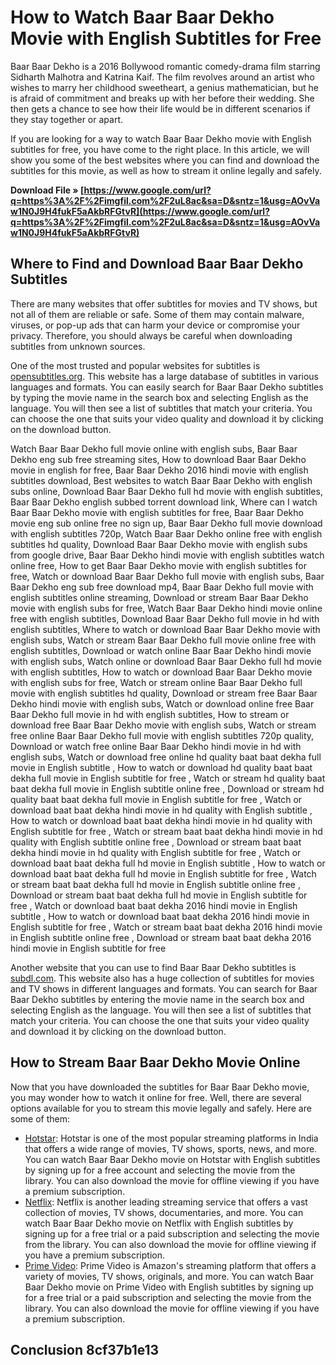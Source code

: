 
 
# How to Watch Baar Baar Dekho Movie with English Subtitles for Free
 
Baar Baar Dekho is a 2016 Bollywood romantic comedy-drama film starring Sidharth Malhotra and Katrina Kaif. The film revolves around an artist who wishes to marry her childhood sweetheart, a genius mathematician, but he is afraid of commitment and breaks up with her before their wedding. She then gets a chance to see how their life would be in different scenarios if they stay together or apart.
 
If you are looking for a way to watch Baar Baar Dekho movie with English subtitles for free, you have come to the right place. In this article, we will show you some of the best websites where you can find and download the subtitles for this movie, as well as how to stream it online legally and safely.
 
**Download File » [https://www.google.com/url?q=https%3A%2F%2Fimgfil.com%2F2uL8ac&sa=D&sntz=1&usg=AOvVaw1N0J9H4fukF5aAkbRFGtvR](https://www.google.com/url?q=https%3A%2F%2Fimgfil.com%2F2uL8ac&sa=D&sntz=1&usg=AOvVaw1N0J9H4fukF5aAkbRFGtvR)**


 
## Where to Find and Download Baar Baar Dekho Subtitles
 
There are many websites that offer subtitles for movies and TV shows, but not all of them are reliable or safe. Some of them may contain malware, viruses, or pop-up ads that can harm your device or compromise your privacy. Therefore, you should always be careful when downloading subtitles from unknown sources.
 
One of the most trusted and popular websites for subtitles is [opensubtitles.org](https://www.opensubtitles.org/en/search/sublanguageid-eng/idmovie-476550). This website has a large database of subtitles in various languages and formats. You can easily search for Baar Baar Dekho subtitles by typing the movie name in the search box and selecting English as the language. You will then see a list of subtitles that match your criteria. You can choose the one that suits your video quality and download it by clicking on the download button.
 
Watch Baar Baar Dekho full movie online with english subs,  Baar Baar Dekho eng sub free streaming sites,  How to download Baar Baar Dekho movie in english for free,  Baar Baar Dekho 2016 hindi movie with english subtitles download,  Best websites to watch Baar Baar Dekho with english subs online,  Download Baar Baar Dekho full hd movie with english subtitles,  Baar Baar Dekho english subbed torrent download link,  Where can I watch Baar Baar Dekho movie with english subtitles for free,  Baar Baar Dekho movie eng sub online free no sign up,  Baar Baar Dekho full movie download with english subtitles 720p,  Watch Baar Baar Dekho online free with english subtitles hd quality,  Download Baar Baar Dekho movie with english subs from google drive,  Baar Baar Dekho hindi movie with english subtitles watch online free,  How to get Baar Baar Dekho movie with english subtitles for free,  Watch or download Baar Baar Dekho full movie with english subs,  Baar Baar Dekho eng sub free download mp4,  Baar Baar Dekho full movie with english subtitles online streaming,  Download or stream Baar Baar Dekho movie with english subs for free,  Watch Baar Baar Dekho hindi movie online free with english subtitles,  Download Baar Baar Dekho full movie in hd with english subtitles,  Where to watch or download Baar Baar Dekho movie with english subs,  Watch or stream Baar Baar Dekho full movie online free with english subtitles,  Download or watch online Baar Baar Dekho hindi movie with english subs,  Watch online or download Baar Baar Dekho full hd movie with english subtitles,  How to watch or download Baar Baar Dekho movie with english subs for free,  Watch or stream online Baar Baar Dekho full movie with english subtitles hd quality,  Download or stream free Baar Baar Dekho hindi movie with english subs,  Watch or download online free Baar Baar Dekho full movie in hd with english subtitles,  How to stream or download free Baar Baar Dekho movie with english subs,  Watch or stream free online Baar Baar Dekho full movie with english subtitles 720p quality,  Download or watch free online Baar Baar Dekho hindi movie in hd with english subs,  Watch or download free online hd quality baat baat dekha full movie in English subtitle ,  How to watch or download hd quality baat baat dekha full movie in English subtitle for free ,  Watch or stream hd quality baat baat dekha full movie in English subtitle online free ,  Download or stream hd quality baat baat dekha full movie in English subtitle for free ,  Watch or download baat baat dekha hindi movie in hd quality with English subtitle ,  How to watch or download baat baat dekha hindi movie in hd quality with English subtitle for free ,  Watch or stream baat baat dekha hindi movie in hd quality with English subtitle online free ,  Download or stream baat baat dekha hindi movie in hd quality with English subtitle for free ,  Watch or download baat baat dekha full hd movie in English subtitle ,  How to watch or download baat baat dekha full hd movie in English subtitle for free ,  Watch or stream baat baat dekha full hd movie in English subtitle online free ,  Download or stream baat baat dekha full hd movie in English subtitle for free ,  Watch or download baat baat dekha 2016 hindi movie in English subtitle ,  How to watch or download baat baat dekha 2016 hindi movie in English subtitle for free ,  Watch or stream baat baat dekha 2016 hindi movie in English subtitle online free ,  Download or stream baat baat dekha 2016 hindi movie in English subtitle for free
 
Another website that you can use to find Baar Baar Dekho subtitles is [subdl.com](https://subdl.com/subtitle/sd11033/baar-baar-dekho/english). This website also has a huge collection of subtitles for movies and TV shows in different languages and formats. You can search for Baar Baar Dekho subtitles by entering the movie name in the search box and selecting English as the language. You will then see a list of subtitles that match your criteria. You can choose the one that suits your video quality and download it by clicking on the download button.
 
## How to Stream Baar Baar Dekho Movie Online
 
Now that you have downloaded the subtitles for Baar Baar Dekho movie, you may wonder how to watch it online for free. Well, there are several options available for you to stream this movie legally and safely. Here are some of them:
 
- [Hotstar](https://www.hotstar.com/in/movies/baar-baar-dekho/1000154080/watch): Hotstar is one of the most popular streaming platforms in India that offers a wide range of movies, TV shows, sports, news, and more. You can watch Baar Baar Dekho movie on Hotstar with English subtitles by signing up for a free account and selecting the movie from the library. You can also download the movie for offline viewing if you have a premium subscription.
- [Netflix](https://www.netflix.com/in/title/80108215): Netflix is another leading streaming service that offers a vast collection of movies, TV shows, documentaries, and more. You can watch Baar Baar Dekho movie on Netflix with English subtitles by signing up for a free trial or a paid subscription and selecting the movie from the library. You can also download the movie for offline viewing if you have a premium subscription.
- [Prime Video](https://www.primevideo.com/detail/Baar-Baar-Dekho/0J3QY5Y9Z9FJ4K9HJH6L1PPR4M): Prime Video is Amazon's streaming platform that offers a variety of movies, TV shows, originals, and more. You can watch Baar Baar Dekho movie on Prime Video with English subtitles by signing up for a free trial or a paid subscription and selecting the movie from the library. You can also download the movie for offline viewing if you have a premium subscription.

## Conclusion 8cf37b1e13


